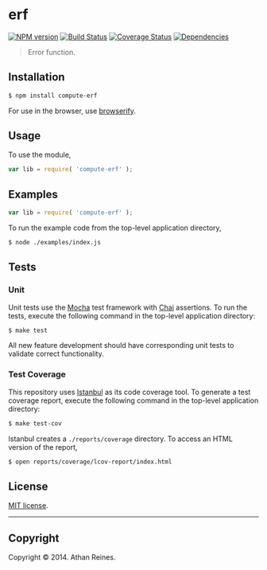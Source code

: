 erf
===
[![NPM version][npm-image]][npm-url] [![Build Status][travis-image]][travis-url] [![Coverage Status][coveralls-image]][coveralls-url] [![Dependencies][dependencies-image]][dependencies-url]

> Error function.


## Installation

``` bash
$ npm install compute-erf
```

For use in the browser, use [browserify](https://github.com/substack/node-browserify).


## Usage

To use the module,

``` javascript
var lib = require( 'compute-erf' );
```


## Examples

``` javascript
var lib = require( 'compute-erf' );
```

To run the example code from the top-level application directory,

``` bash
$ node ./examples/index.js
```


## Tests

### Unit

Unit tests use the [Mocha](http://visionmedia.github.io/mocha) test framework with [Chai](http://chaijs.com) assertions. To run the tests, execute the following command in the top-level application directory:

``` bash
$ make test
```

All new feature development should have corresponding unit tests to validate correct functionality.


### Test Coverage

This repository uses [Istanbul](https://github.com/gotwarlost/istanbul) as its code coverage tool. To generate a test coverage report, execute the following command in the top-level application directory:

``` bash
$ make test-cov
```

Istanbul creates a `./reports/coverage` directory. To access an HTML version of the report,

``` bash
$ open reports/coverage/lcov-report/index.html
```


## License

[MIT license](http://opensource.org/licenses/MIT). 


---
## Copyright

Copyright &copy; 2014. Athan Reines.


[npm-image]: http://img.shields.io/npm/v/compute-erf.svg
[npm-url]: https://npmjs.org/package/compute-erf

[travis-image]: http://img.shields.io/travis/compute-io/erf/master.svg
[travis-url]: https://travis-ci.org/compute-io/erf

[coveralls-image]: https://img.shields.io/coveralls/compute-io/erf/master.svg
[coveralls-url]: https://coveralls.io/r/compute-io/erf?branch=master

[dependencies-image]: http://img.shields.io/david/compute-io/erf.svg
[dependencies-url]: https://david-dm.org/compute-io/erf

[dev-dependencies-image]: http://img.shields.io/david/dev/compute-io/erf.svg
[dev-dependencies-url]: https://david-dm.org/dev/compute-io/erf

[github-issues-image]: http://img.shields.io/github/issues/compute-io/erf.svg
[github-issues-url]: https://github.com/compute-io/erf/issues
